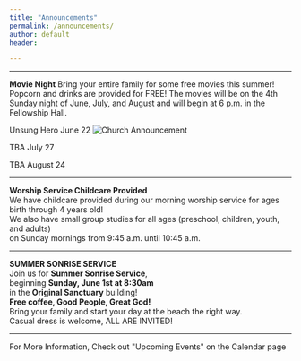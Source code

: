 ```yaml
---
title: "Announcements"
permalink: /announcements/
author: default
header:

---
```


  

<hr> 
  
**Movie Night**
Bring your entire family for some free movies this summer! Popcorn and drinks are provided for FREE!  The movies will be on the 4th Sunday night of June, July, and August and will begin at 6 p.m. in the Fellowship Hall.  

Unsung Hero
June 22
![Church Announcement](assets/imagaes/unsung-hero.jpg) 

TBA
July 27

TBA
August 24
<hr>


**Worship Service Childcare Provided**  
We have childcare provided during our morning worship service for ages birth through 4 years old!  
We also have small group studies for all ages (preschool, children, youth, and adults)  
on Sunday mornings from 9:45 a.m. until 10:45 a.m.      
<hr>


**SUMMER SONRISE SERVICE**  
Join us for **Summer Sonrise Service**,  
beginning **Sunday, June 1st at 8:30am**  
in the **Original Sanctuary** building!  
**Free coffee, Good People, Great God!**   
Bring your family and start your day at the beach the right way.  
Casual dress is welcome, ALL ARE INVITED!  

  <hr>  
  For More Information, Check out "Upcoming Events" on the Calendar page

